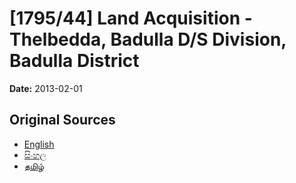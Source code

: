# [1795/44] Land Acquisition - Thelbedda, Badulla D/S Division, Badulla District

**Date:** 2013-02-01

## Original Sources

- [English](https://documents.gov.lk/view/extra-gazettes/2013/2/1795-44_E.pdf)
- [සිංහල](https://documents.gov.lk/view/extra-gazettes/2013/2/1795-44_S.pdf)
- [தமிழ்](https://documents.gov.lk/view/extra-gazettes/2013/2/1795-44_T.pdf)
